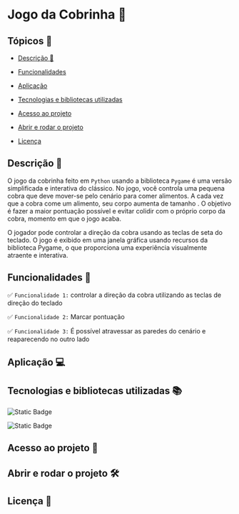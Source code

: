 # Jogo da Cobrinha :snake:

## Tópicos &#128204;  

- [Descrição &#128221;](#descrição)

- [Funcionalidades](#funcionalidades)

- [Aplicação](#aplicação)

- [Tecnologias e bibliotecas utilizadas](#tecnologias-e-bibliotecas-utilizadas)

- [Acesso ao projeto](#acesso-ao-projeto)

- [Abrir e rodar o projeto](#abrir-e-rodar-o-projeto)

- [Licença](#licença)  

## Descrição &#128221;

O jogo da cobrinha feito em `Python` usando a biblioteca `Pygame` é uma versão simplificada e interativa do clássico. No jogo, você controla uma pequena cobra que deve mover-se pelo cenário para comer alimentos. A cada vez que a cobra come um alimento, seu corpo aumenta de tamanho . O objetivo é fazer a maior pontuação possível e evitar colidir com o próprio corpo da cobra, momento em que o jogo acaba. 

O jogador pode controlar a direção da cobra usando as teclas de seta do teclado. O jogo é exibido em uma janela gráfica usando recursos da biblioteca Pygame, o que proporciona uma experiência visualmente atraente e interativa.

## Funcionalidades :hammer:

:white_check_mark: `Funcionalidade 1:` controlar a direção da cobra utilizando as teclas de direção do teclado

:white_check_mark: `Funcionalidade 2:` Marcar pontuação

:white_check_mark: `Funcionalidade 3:` É possível atravessar as paredes do cenário e reaparecendo no outro lado

## Aplicação &#128187;

## Tecnologias e bibliotecas utilizadas :books:

![Static Badge](https://img.shields.io/badge/linguagem-green?style=for-the-badge&logo=Python&logoColor=%23F7DF1E&label=python&labelColor=3776AB)

![Static Badge](https://img.shields.io/badge/biblioteca-gray?style=for-the-badge&logo=pygame&logoColor=%2300B453&label=pygame&labelColor=%2300B453)


## Acesso ao projeto :open_file_folder:

## Abrir e rodar o projeto &#128736;

## Licença &#128220;
